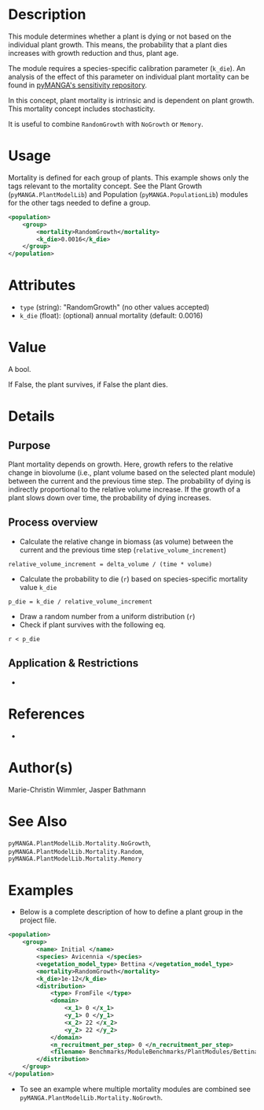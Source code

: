 # Description

This module determines whether a plant is dying or not based on the individual plant growth. 
This means, the probability that a plant dies increases with growth reduction and thus, plant age.

The module requires a species-specific calibration parameter (`k_die`).
An analysis of the effect of this parameter on individual plant mortality can be found in <a href="https://github.com/pymanga/sensitivity/blob/main/PlantModels/Mortality/RandomGrowth/RandomGrowth.md" target="_blank">pyMANGA's sensitivity repository</a>.

In this concept, plant mortality is intrinsic and is dependent on plant growth.
This mortality concept includes stochasticity.

It is useful to combine ``RandomGrowth`` with ``NoGrowth`` or ``Memory``.


# Usage

Mortality is defined for each group of plants.
This example shows only the tags relevant to the mortality concept. 
See the Plant Growth (`pyMANGA.PlantModelLib`) and Population (`pyMANGA.PopulationLib`) modules for the other tags needed to define a group.

```xml
<population>
    <group>
        <mortality>RandomGrowth</mortality>
        <k_die>0.0016</k_die>
    </group>
</population>
```

# Attributes

- ``type`` (string): "RandomGrowth" (no other values accepted)
- ``k_die`` (float): (optional) annual mortality (default: 0.0016)

# Value

A bool.

If False, the plant survives, if False the plant dies.


# Details
## Purpose

Plant mortality depends on growth.
Here, growth refers to the relative change in biovolume (i.e., plant volume based on the selected plant module) between the current and the previous time step.
The probability of dying is indirectly proportional to the relative volume increase.
If the growth of a plant slows down over time, the probability of dying increases.


## Process overview

- Calculate the relative change in biomass (as volume) between the current and the previous time step (`relative_volume_increment`)
```
relative_volume_increment = delta_volume / (time * volume)
```
- Calculate the probability to die (`r`) based on species-specific mortality value `k_die`
```
p_die = k_die / relative_volume_increment
```
- Draw a random number from a uniform distribution (`r`)
- Check if plant survives with the following eq.
````
r < p_die
````

## Application & Restrictions

-

# References

-

# Author(s)

Marie-Christin Wimmler, Jasper Bathmann

# See Also

`pyMANGA.PlantModelLib.Mortality.NoGrowth`, 
`pyMANGA.PlantModelLib.Mortality.Random`,
`pyMANGA.PlantModelLib.Mortality.Memory`


# Examples

- Below is a complete description of how to define a plant group in the project file.

````xml
<population>
    <group>
        <name> Initial </name>
        <species> Avicennia </species>
        <vegetation_model_type> Bettina </vegetation_model_type>
        <mortality>RandomGrowth</mortality>
        <k_die>1e-12</k_die>
        <distribution>
            <type> FromFile </type>
            <domain>
                <x_1> 0 </x_1>
                <y_1> 0 </y_1>
                <x_2> 22 </x_2>
                <y_2> 22 </y_2>
            </domain>
            <n_recruitment_per_step> 0 </n_recruitment_per_step>
            <filename> Benchmarks/ModuleBenchmarks/PlantModules/Bettina/bg_initial_population.csv </filename>
        </distribution>
    </group>
</population>
````

- To see an example where multiple mortality modules are combined see `pyMANGA.PlantModelLib.Mortality.NoGrowth`.
